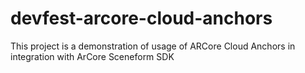 # devfest-arcore-cloud-anchors
This project is a demonstration of usage of ARCore Cloud Anchors in integration with ArCore Sceneform SDK
